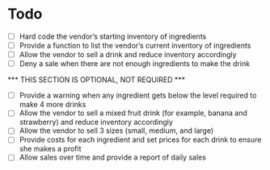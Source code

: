 # Todo
- [ ] Hard code the vendor’s starting inventory of ingredients
- [ ] Provide a function to list the vendor’s current inventory of ingredients
- [ ] Allow the vendor to sell a drink and reduce inventory accordingly
- [ ] Deny a sale when there are not enough ingredients to make the drink

*** THIS SECTION IS OPTIONAL, NOT REQUIRED ***
- [ ] Provide a warning when any ingredient gets below the level required to make 4 more drinks
- [ ] Allow the vendor to sell a mixed fruit drink (for example, banana and strawberry) and reduce inventory accordingly
- [ ] Allow the vendor to sell 3 sizes (small, medium, and large)
- [ ] Provide costs for each ingredient and set prices for each drink to ensure she makes a profit
- [ ] Allow sales over time and provide a report of daily sales